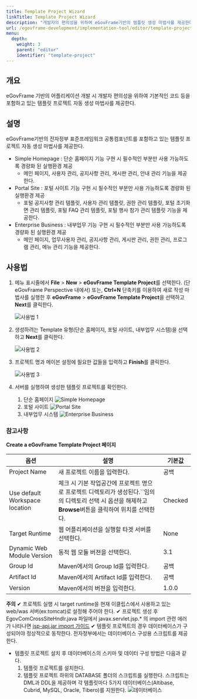 ```yaml
---
title: Template Project Wizard
linkTitle: Template Project Wizard
description: "개발자의 편의성을 위하여 eGovFrame기반의 템플릿 생성 마법사를 제공한다."
url: /egovframe-development/implementation-tool/editor/template-project/
menu:
  depth:
    weight: 3
    parent: "editor"
    identifier: "template-project"
---
```

## 개요

eGovFrame 기반의 어플리케이션 개발 시 개발자 편의성을 위하여 기본적인 코드 등을 포함하고 있는 템플릿 프로젝트 자동 생성 마법사를 제공한다.

## 설명

eGovFrame기반의 전자정부 표준프레임워크 공통컴포넌트를 포함하고 있는 템플릿 프로젝트 자동 생성 마법사를 제공한다.

* Simple Homepage : 단순 홈페이지 기능 구현 시 필수적인 부분만 사용 가능하도록 경량화 된 실행환경 제공
  * 메인 페이지, 사용자 관리, 공지사항 관리, 게시판 관리, 안내 관리 기능을 제공한다.
* Portal Site : 포털 사이트 기능 구현 시 필수적인 부분만 사용 가능하도록 경량화 된 실행환경 제공
  * 포털 공지사항 관리 템플릿, 사용자 관리 템플릿, 권한 관리 템플릿, 포털 초기화면 관리 템플릿, 포털 FAQ 관리 템플릿, 포털 행사 참가 관리 템플릿 기능을 제공한다.
* Enterprise Business : 내부업무 기능 구현 시 필수적인 부분만 사용 가능하도록 경량화 된 실행환경 제공
  * 메인 페이지, 업무사용자 관리, 공지사항 관리, 게시판 관리, 권한 관리, 프로그램 관리, 메뉴 관리 기능을 제공한다.

## 사용법

1. 메뉴 표시줄에서 **File** > **New** > **eGovFrame Template Project**를 선택한다. (단 eGovFrame Perspective 내에서)
   또는, **Ctrl+N** 단축키를 이용하여 새로 작성 마법사를 실행한 후 **eGovFrame** > **eGovFrame Template Project**을 선택하고 **Next**를 클릭한다.

   ![사용법 1](./images/new-template-wizard1.jpg)
2. 생성하려는 Template 유형(단순 홈페이지, 포털 사이트, 내부업무 시스템)을 선택하고 **Next**를 클릭한다.

   ![사용법 2](./images/new-template-wizard2.jpg)
3. 프로젝트 명과 메이븐 설정에 필요한 값들을 입력하고 **Finish**를 클릭한다.

   ![사용법 3](./images/new-template-wizard3.jpg)
4. 서버를 실행하여 생성한 템플릿 프로젝트를 확인한다.

   1. 단순 홈페이지
      ![Simple Homepage](./images/simple-homepage-main.jpg)
   2. 포털 사이트
      ![Portal Site](./images/portal-site-main.jpg)
   3. 내부업무 시스템
      ![Enterprise Business](./images/enterprise-business-main.jpg)

### 참고사항

**Create a eGovFrame Template Project 페이지**

| 옵션                           | 설명                                                                                                                                                           | 기본값  |
| ------------------------------ | -------------------------------------------------------------------------------------------------------------------------------------------------------------- | ------- |
| Project Name                   | 새 프로젝트 이름을 입력한다.                                                                                                                                   | 공백    |
| Use default Workspace location | 체크 시 기본 작업공간에 프로젝트 명으로 프로젝트 디렉토리가 생성된다.``임의의 디렉토리 선택 시 옵션을 해제하고**Browse**버튼을 클릭하여 위치를 선택한다. | Checked |
| Target Runtime                 | 웹 어플리케이션을 실행할 타겟 서버를 선택한다.                                                                                                                 | None    |
| Dynamic Web Module Version     | 동적 웹 모듈 버젼을 선택한다.                                                                                                                                  | 3.1     |
| Group Id                       | Maven에서의 Group Id를 입력한다.                                                                                                                               | 공백    |
| Artifact Id                    | Maven에서의 Artifact Id를 입력한다.                                                                                                                            | 공백    |
| Version                        | Maven에서의 버젼을 입력한다.                                                                                                                                   | 1.0.0   |

**주의**
✔ 프로젝트 실행 시 target runtime을 현재 이클립스에서 사용하고 있는 web/was 서버(ex:tomcat)로 설정해 주어야 한다.
✔ 프로젝트 생성 후 EgovComCrossSiteHndlr.java 파일에서 javax.servlet.jsp.* 의 import 관련 에러가 나타나면 [jsp-api.jar import 가이드](./importjspapi-guide.md)
✔ 템플릿 프로젝트의 경우 데이터베이스가 구성되어야 정상적으로 동작한다. 전자정부에서는 데이터베이스 구성용 스크립트를 제공한다.

* 템플릿 프로젝트 설치 후 데이터베이스의 스키마 및 데이터 구성 방법은 다음과 같다.
  1. 템플릿 프로젝트를 설치한다.
  2. 템플릿 프로젝트 하위의 DATABASE 폴더의 스크립트를 실행한다. 스크립트는 DML과 DDL을 제공하며 각 템플릿마다 5가지 데이터베이스(Altibase, Cubrid, MySQL, Oracle, Tibero)를 지원한다.
     ![데이터베이스](./images/db-list.jpg)
